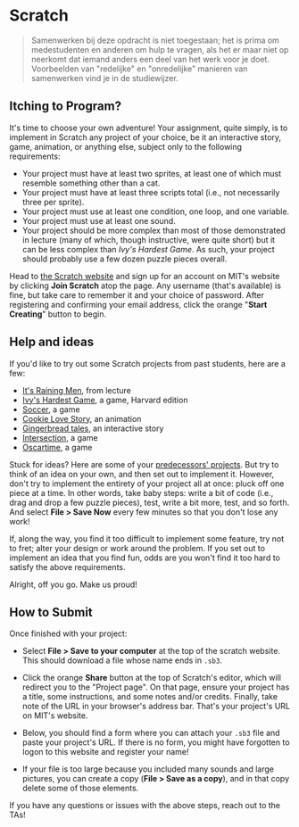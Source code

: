 # Scratch

> Samenwerken bij deze opdracht is niet toegestaan; het is prima om medestudenten en anderen om hulp te vragen, als het er maar niet op neerkomt dat iemand anders een deel van het werk voor je doet. Voorbeelden van "redelijke" en "onredelijke" manieren van samenwerken vind je in de studiewijzer.

## Itching to Program?

It's time to choose your own adventure! Your assignment, quite simply, is to implement in Scratch any project of your choice, be it an interactive story, game, animation, or anything else, subject only to the following requirements:

* Your project must have at least two sprites, at least one of which must resemble something other than a cat.
* Your project must have at least three scripts total (i.e., not necessarily three per sprite).
* Your project must use at least one condition, one loop, and one variable.
* Your project must use at least one sound.
* Your project should be more complex than most of those demonstrated in lecture (many of which, though instructive, were quite short) but it can be less complex than *Ivy's Hardest Game*. As such, your project should probably use a few dozen puzzle pieces overall.

Head to [the Scratch website](https://scratch.mit.edu/) and sign up for an account on MIT's website by clicking **Join Scratch** atop the page. Any username (that's available) is fine, but take care to remember it and your choice of password.  After registering and confirming your email address, click the orange "**Start Creating**" button to begin.

## Help and ideas

If you'd like to try out some Scratch projects from past students, here are a few:

- [It's Raining Men](https://scratch.mit.edu/projects/37412/), from lecture
- [Ivy's Hardest Game](https://scratch.mit.edu/projects/326129587/), a game, Harvard edition
- [Soccer](https://scratch.mit.edu/projects/37413/), a game
- [Cookie Love Story](https://scratch.mit.edu/projects/26329196/), an animation
- [Gingerbread tales](https://scratch.mit.edu/projects/26329196/), an interactive story
- [Intersection](https://scratch.mit.edu/projects/75390754/), a game
- [Oscartime](https://scratch.mit.edu/projects/277537196/), a game

Stuck for ideas? Here are some of your [predecessors' projects](https://scratch.mit.edu/studios/4248580/). But try to think of an idea on your own, and then set out to implement it. However, don't try to implement the entirety of your project all at once: pluck off one piece at a time. In other words, take baby steps: write a bit of code (i.e., drag and drop a few puzzle pieces), test, write a bit more, test, and so forth. And select **File > Save Now** every few minutes so that you don't lose any work!

If, along the way, you find it too difficult to implement some feature, try not to fret; alter your design or work around the problem. If you set out to implement an idea that you find fun, odds are you won't find it too hard to satisfy the above requirements. 

Alright, off you go. Make us proud! 

## How to Submit

Once finished with your project:

- Select **File > Save to your computer** at the top of the scratch website. This should download a file whose name ends in `.sb3`.

- Click the orange **Share** button at the top of Scratch's editor, which will redirect you to the "Project page". On that page, ensure your project has a title, some instructions, and some notes and/or credits. Finally, take note of the URL in your browser's address bar. That's your project's URL on MIT's website.

- Below, you should find a form where you can attach your `.sb3` file and paste your project's URL. If there is no form, you might have forgotten to logon to this website and register your name!

- If your file is too large because you included many sounds and large pictures, you can create a copy (**File > Save as a copy**), and in that copy delete some of those elements.


If you have any questions or issues with the above steps, reach out to the TAs!

